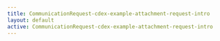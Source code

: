 ```yaml
---
title: CommunicationRequest-cdex-example-attachment-request-intro
layout: default
active: CommunicationRequest-cdex-example-attachment-request-intro
---
```


